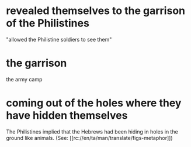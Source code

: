 # revealed themselves to the garrison of the Philistines

"allowed the Philistine soldiers to see them"

# the garrison

the army camp

# coming out of the holes where they have hidden themselves

The Philistines implied that the Hebrews had been hiding in holes in the ground like animals. (See: [[rc://en/ta/man/translate/figs-metaphor]])

